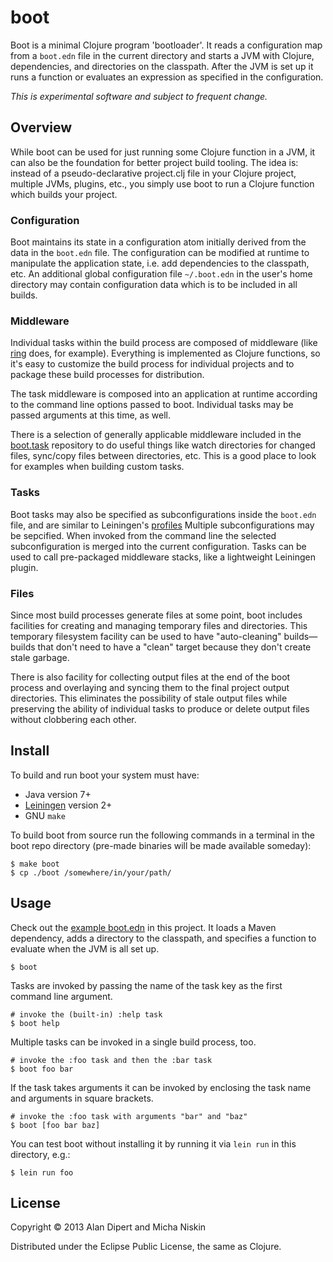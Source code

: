 # boot

Boot is a minimal Clojure program 'bootloader'.  It reads a
configuration map from a `boot.edn` file in the current directory
and starts a JVM with Clojure, dependencies, and directories
on the classpath. After the JVM is set up it runs a function
or evaluates an expression as specified in the configuration.

*This is experimental software and subject to frequent change.*

## Overview

While boot can be used for just running some Clojure function in a
JVM, it can also be the foundation for better project build tooling.
The idea is: instead of a pseudo-declarative project.clj file in
your Clojure project, multiple JVMs, plugins, etc., you simply use
boot to run a Clojure function which builds your project.

### Configuration

Boot maintains its state in a configuration atom initially
derived from the data in the `boot.edn` file. The configuration
can be modified at runtime to manipulate the application state,
i.e. add dependencies to the classpath, etc. An additional global
configuration file `~/.boot.edn` in the user's home directory may
contain configuration data which is to be included in all builds.

### Middleware

Individual tasks within the build process are composed of middleware
(like [ring][1] does, for example).  Everything is implemented as
Clojure functions, so it's easy to customize the build process for
individual projects and to package these build processes for
distribution.

The task middleware is composed into an application at runtime
according to the command line options passed to boot. Individual
tasks may be passed arguments at this time, as well.

There is a selection of generally applicable middleware included in
the [boot.task][2] repository to do useful things like watch
directories for changed files, sync/copy files between directories,
etc. This is a good place to look for examples when building custom
tasks.

### Tasks

Boot tasks may also be specified as subconfigurations inside the
`boot.edn` file, and are similar to Leiningen's [profiles][3] Multiple
subconfigurations may be sepcified. When invoked from the command line
the selected subconfiguration is merged into the current
configuration. Tasks can be used to call pre-packaged middleware
stacks, like a lightweight Leiningen plugin.

### Files

Since most build processes generate files at some point, boot
includes facilities for creating and managing temporary files
and directories. This temporary filesystem facility can be used
to have "auto-cleaning" builds&mdash;builds that don't need to have
a "clean" target because they don't create stale garbage.

There is also facility for collecting output files at the end of
the boot process and overlaying and syncing them to the final
project output directories. This eliminates the possibility of
stale output files while preserving the ability of individual
tasks to produce or delete output files without clobbering each
other.

## Install

To build and run boot your system must have:
* Java version 7+
* [Leiningen][4] version 2+
* GNU `make`

To build boot from source run the following commands in a terminal
in the boot repo directory (pre-made binaries will be made available
someday):

    $ make boot
    $ cp ./boot /somewhere/in/your/path/

## Usage

Check out the [example boot.edn][5] in this project.  It loads a Maven
dependency, adds a directory to the classpath, and specifies a
function to evaluate when the JVM is all set up.

    $ boot

Tasks are invoked by passing the name of the task key as the
first command line argument.

    # invoke the (built-in) :help task
    $ boot help

Multiple tasks can be invoked in a single build process, too.

    # invoke the :foo task and then the :bar task
    $ boot foo bar

If the task takes arguments it can be invoked by enclosing the
task name and arguments in square brackets.

    # invoke the :foo task with arguments "bar" and "baz"
    $ boot [foo bar baz]

You can test boot without installing it by running it via `lein run`
in this directory, e.g.:

    $ lein run foo

## License

Copyright © 2013 Alan Dipert and Micha Niskin

Distributed under the Eclipse Public License, the same as Clojure.

[1]: https://github.com/mmcgrana/ring
[2]: https://github.com/tailrecursion/boot.task
[3]: https://github.com/technomancy/leiningen/blob/master/doc/PROFILES.md
[4]: https://github.com/technomancy/leiningen
[5]: https://github.com/tailrecursion/boot/blob/master/boot.edn
